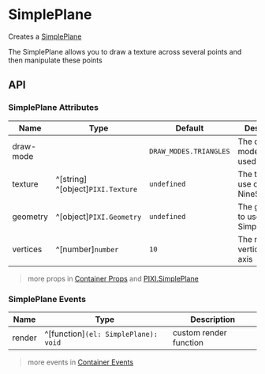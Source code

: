 # SimplePlane

Creates a [SimplePlane](https://pixijs.download/release/docs/PIXI.SimplePlane.html)

The SimplePlane allows you to draw a texture across several points and then manipulate these points

<demo src="./demo/simple-plane.vue" />

## API

### SimplePlane Attributes

| Name | Type | Default | Description |
| --- | --- | --- | --- |
| draw-mode | <api-draw-mode /> | `DRAW_MODES.TRIANGLES` | The draw mode to be used. |
| texture | ^[string] ^[object]`PIXI.Texture` | `undefined` | The texture to use on the NineSlicePlane. |
| geometry | ^[object]`PIXI.Geometry` | `undefined` | The geometry to use on the SimplePlane. |
| vertices | ^[number]`number` | `10` | The number of vertices in the axis |

> more props in [Container Props](/guide/elements/container/#container-props) and [PIXI.SimplePlane](https://pixijs.download/release/docs/PIXI.SimplePlane.html)

### SimplePlane Events

| Name | Type | Description |
| --- | --- | --- |
| render | ^[function]`(el: SimplePlane): void` | custom render function |

> more events in [Container Events](/guide/elements/container/#container-events)